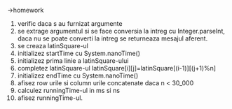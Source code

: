 ->homework
1. verific daca s au furnizat argumente
2. se extrage argumentul si se face conversia la intreg cu Integer.parseInt, daca nu se poate converti la intreg se returneaza mesajul aferent.
3. se creaza latinSquare-ul
4. initializez startTime cu System.nanoTime()
5. initializez prima linie a latinSquare-ului
6. completez latinSquare-ul latinSquare[i][j]=latinSquare[(i-1)][(j+1)%n]
7. initializez endTime cu System.nanoTime()
8. afisez row urile si column urile concatenate daca n < 30_000
9. calculez runningTime-ul in ms si ns
10. afisez runningTime-ul.